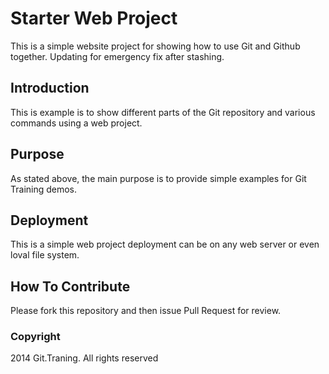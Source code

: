 # Starter Web Project

This is a simple website project for showing how to use Git and Github together. Updating for emergency fix after stashing.

## Introduction

This is example is to show different parts of the Git repository and various commands using a web project.

## Purpose

As stated above, the main purpose is to provide simple examples for Git Training demos.

## Deployment

This is a simple web project deployment can be on any web server or even loval file system.

## How To Contribute

Please fork this repository and then issue Pull Request for review.

### Copyright

2014 Git.Traning. All rights reserved
